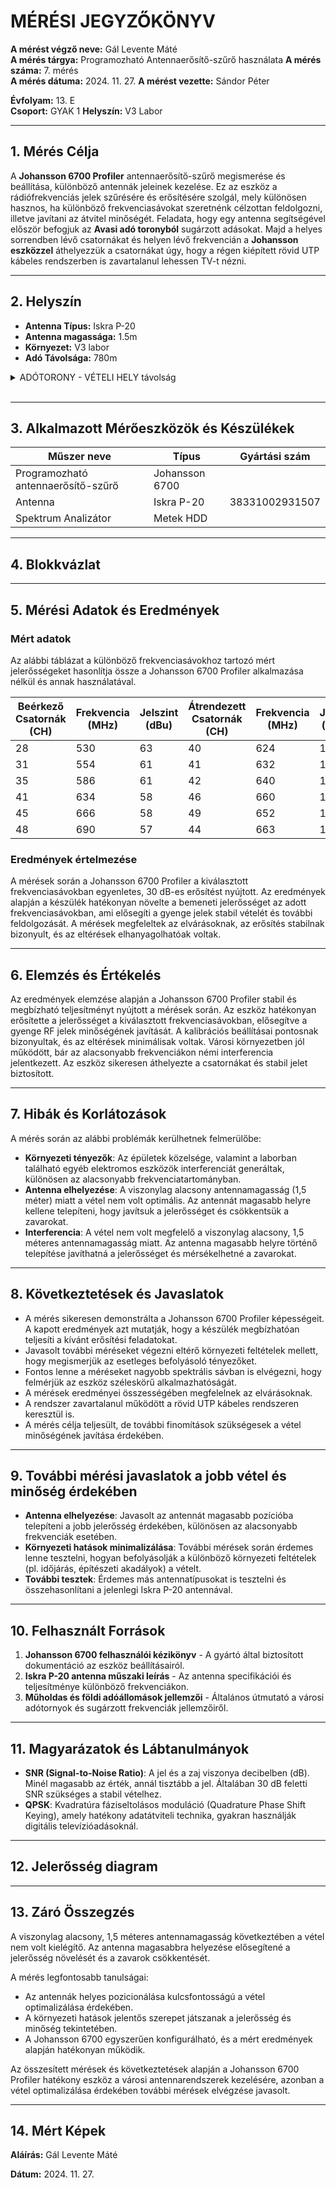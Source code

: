 # MÉRÉSI JEGYZŐKÖNYV

**A mérést végző neve:** Gál Levente Máté  
**A mérés tárgya:** Programozható Antennaerősítő-szűrő használata 
**A mérés száma:** 7. mérés  
**A mérés dátuma:** 2024. 11. 27.
**A mérést vezette:** Sándor Péter  

**Évfolyam:** 13. E  
**Csoport:** GYAK 1 
**Helyszín:** V3 Labor 

---

## 1. Mérés Célja

A **Johansson 6700 Profiler** antennaerősítő-szűrő megismerése és beállítása, különböző antennák jeleinek kezelése.
Ez az eszköz a rádiófrekvenciás jelek szűrésére és erősítésére szolgál, mely különösen hasznos, ha különböző frekvenciasávokat szeretnénk célzottan feldolgozni, illetve javítani az átvitel minőségét.
Feladata, hogy egy antenna segítségével először befogjuk az **Avasi adó toronyból** sugárzott adásokat. Majd a helyes sorrendben lévő csatornákat és helyen lévő frekvencián a **Johansson eszközzel** áthelyezzük a csatornákat úgy, hogy a régen kiépített rövid UTP kábeles rendszerben is zavartalanul lehessen TV-t nézni.

---

## 2. Helyszín

- **Antenna Típus:** Iskra P-20  
- **Antenna magassága:** 1.5m  
- **Környezet:** V3 labor
- **Adó Távolsága:** 780m  

<details>   
  <summary> ADÓTORONY - VÉTELI HELY távolság </summary>
  
  <img src="https://erosbence27.github.io/jegyzokonyv/image/map.png" alt="TVtorony" />
  
</details>

<br>


---

## 3. Alkalmazott Mérőeszközök és Készülékek

| Műszer neve                         | Típus           | Gyártási szám         |
| ----------------------------------- | ---------       | -------------------   |
| Programozható antennaerősítő-szűrő  | Johansson 6700  |                       |
| Antenna                             | Iskra P-20      | 38331002931507        |
| Spektrum Analizátor                 | Metek  HDD      |                       |

---

## 4. Blokkvázlat

---

## 5. Mérési Adatok és Eredmények

### Mért adatok

Az alábbi táblázat a különböző frekvenciasávokhoz tartozó mért jelerősségeket hasonlítja össze a Johansson 6700 Profiler alkalmazása nélkül és annak használatával.

| Beérkező Csatornák (CH) | Frekvencia (MHz) | Jelszint (dBu) | Átrendezett Csatornák (CH) |  Frekvencia (MHz) | Jelszint (dBuV) |
|---------------|------------------|----------------|--------------------------|----------------------------|----------------------------|
| 28            | 530              | 63             | 40                       | 624                        | 100.5                      |
| 31            | 554              | 61             | 41                       | 632                        | 100.7                      |
| 35            | 586              | 61             | 42                       | 640                        | 100.9                      |
| 41            | 634              | 58             | 46                       | 660                        | 100.7                      |
| 45            | 666              | 58             | 49                       | 652                        | 100.3                      |
| 48            | 690              | 57             | 44                       | 663                        | 100.5                      |

### Eredmények értelmezése

A mérések során a Johansson 6700 Profiler a kiválasztott frekvenciasávokban egyenletes, 30 dB-es erősítést nyújtott. Az eredmények alapján a készülék hatékonyan növelte a bemeneti jelerősséget az adott frekvenciasávokban, ami elősegíti a gyenge jelek stabil vételét és további feldolgozását. A mérések megfeleltek az elvárásoknak, az erősítés stabilnak bizonyult, és az eltérések elhanyagolhatóak voltak.

---

## 6. Elemzés és Értékelés

Az eredmények elemzése alapján a Johansson 6700 Profiler stabil és megbízható teljesítményt nyújtott a mérések során. Az eszköz hatékonyan erősítette a jelerősséget a kiválasztott frekvenciasávokban, elősegítve a gyenge RF jelek minőségének javítását. A kalibrációs beállításai pontosnak bizonyultak, és az eltérések minimálisak voltak. Városi környezetben jól működött, bár az alacsonyabb frekvenciákon némi interferencia jelentkezett. Az eszköz sikeresen áthelyezte a csatornákat és stabil jelet biztosított.

---

## 7. Hibák és Korlátozások

A mérés során az alábbi problémák kerülhetnek felmerülőbe:

- **Környezeti tényezők**: Az épületek közelsége, valamint a laborban található egyéb elektromos eszközök interferenciát generáltak, különösen az alacsonyabb frekvenciatartományban.
- **Antenna elhelyezése**: A viszonylag alacsony antennamagasság (1,5 méter) miatt a vétel nem volt optimális. Az antennát magasabb helyre kellene telepíteni, hogy javítsuk a jelerősséget és csökkentsük a zavarokat.
- **Interferencia**: A vétel nem volt megfelelő a viszonylag alacsony, 1,5 méteres antennamagasság miatt. Az antenna magasabb helyre történő telepítése javíthatná a jelerősséget és mérsékelhetné a zavarokat.

---

## 8. Következtetések és Javaslatok

- A mérés sikeresen demonstrálta a Johansson 6700 Profiler képességeit. A kapott eredmények azt mutatják, hogy a készülék megbízhatóan teljesíti a kívánt erősítési feladatokat.
- Javasolt további méréseket végezni eltérő környezeti feltételek mellett, hogy megismerjük az esetleges befolyásoló tényezőket.
- Fontos lenne a méréseket nagyobb spektrális sávban is elvégezni, hogy felmérjük az eszköz széleskörű alkalmazhatóságát.
- A mérések eredményei összességében megfelelnek az elvárásoknak.
- A rendszer zavartalanul működött a rövid UTP kábeles rendszeren keresztül is.
- A mérés célja teljesült, de további finomítások szükségesek a vétel minőségének javítása érdekében.

---

## 9. További mérési javaslatok a jobb vétel és minőség érdekében 

- **Antenna elhelyezése**: Javasolt az antennát magasabb pozícióba telepíteni a jobb jelerősség érdekében, különösen az alacsonyabb frekvenciák esetében.
- **Környezeti hatások minimalizálása**: További mérések során érdemes lenne tesztelni, hogyan befolyásolják a különböző környezeti feltételek (pl. időjárás, építészeti akadályok) a vételt.
- **További tesztek**: Érdemes más antennatípusokat is tesztelni és összehasonlítani a jelenlegi Iskra P-20 antennával.

---

## 10. Felhasznált Források

1. **Johansson 6700 felhasználói kézikönyv** - A gyártó által biztosított dokumentáció az eszköz beállításairól.
2. **Iskra P-20 antenna műszaki leírás** - Az antenna specifikációi és teljesítménye különböző frekvenciákon.
3. **Műholdas és földi adóállomások jellemzői** - Általános útmutató a városi adótornyok és sugárzott frekvenciák jellemzőiről.

---

## 11. Magyarázatok és Lábtanulmányok

- **SNR (Signal-to-Noise Ratio)**: A jel és a zaj viszonya decibelben (dB). Minél magasabb az érték, annál tisztább a jel. Általában 30 dB feletti SNR szükséges a stabil vételhez.
- **QPSK**: Kvadratúra fáziseltolásos moduláció (Quadrature Phase Shift Keying), amely hatékony adatátviteli technika, gyakran használják digitális televízióadásoknál.

---

## 12. Jelerősség diagram


---

## 13. Záró Összegzés

A viszonylag alacsony, 1,5 méteres antennamagasság következtében a vétel nem volt kielégítő. Az antenna magasabbra helyezése elősegítené a jelerősség növelését és a zavarok csökkentését.

A mérés legfontosabb tanulságai:
- Az antennák helyes pozicionálása kulcsfontosságú a vétel optimalizálása érdekében.
- A környezeti hatások jelentős szerepet játszanak a jelerősség és minőség tekintetében.
- A Johansson 6700 egyszerűen konfigurálható, és a mért eredmények alapján hatékonyan működik.

Az összesített mérések és következtetések alapján a Johansson 6700 Profiler hatékony eszköz a városi antennarendszerek kezelésére, azonban a vétel optimalizálása érdekében további mérések elvégzése javasolt.

---

## 14. Mért Képek


**Aláírás:** Gál Levente Máté

**Dátum:** 2024. 11. 27.
